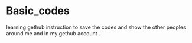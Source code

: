 # Basic_codes
learning gethub instruction to save the codes 
and show the other peoples around me and in my gethub account .
